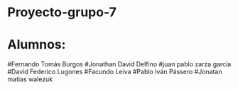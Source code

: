 # Proyecto-grupo-7
# Alumnos:
#Fernando Tomás Burgos
#Jonathan David Delfino
#juan pablo zarza garcia
#David Federico Lugones
#Facundo Leiva
#Pablo Iván Pássero
#Jonatan matias walezuk

